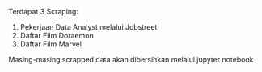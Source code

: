 Terdapat 3 Scraping:

1. Pekerjaan Data Analyst melalui Jobstreet
2. Daftar Film Doraemon
3. Daftar Film Marvel

Masing-masing scrapped data akan dibersihkan melalui jupyter notebook
